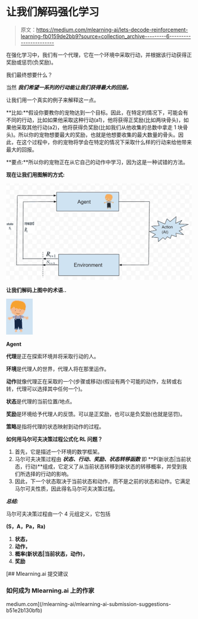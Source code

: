 # 让我们解码强化学习

> 原文：<https://medium.com/mlearning-ai/lets-decode-reinforcement-learning-fb0159de2bb9?source=collection_archive---------6----------------------->

在强化学习中，我们有一个代理，它在一个环境中采取行动，并根据该行动获得正奖励或惩罚(负奖励)。

我们最终想要什么？

当然 ***我们希望一系列的行动能让我们获得最大的回报。***

让我们用一个真实的例子来解释这一点。

**比如:**假设你要教你的宠物达到一个目标。因此，在特定的情况下，可能会有不同的行动，比如如果他采取这种行动(a1)，他将获得正奖励(比如两块骨头)，如果他采取其他行动(a2)，他将获得负奖励(比如我们从他收集的总数中拿走 1 块骨头)。所以你的宠物想要最大的奖励，也就是他想要收集的最大数量的骨头。因此，在这个过程中，你的宠物将学会在特定的情况下采取什么样的行动来给他带来最大的回报。

**要点:**所以你的宠物正在从它自己的动作中学习，因为这是一种试错的方法。

**现在让我们用图解的方式:**

![](img/ce749cc5f0674c18e50b55414b9f16c4.png)

**让我们解码上图中的术语..**

![](img/1f2d3f87f7802992f3bd37e01b8b6ef2.png)

**Agent**

**代理**是正在探索环境并将采取行动的人。

**环境**是代理人的世界，代理人将在那里运作。

**动作**就像代理正在采取的一个(步骤或移动)(假设有两个可能的动作，左转或右转，代理可以选择其中任何一个)。

**状态**是代理的当前位置/地点。

**奖励**是环境给予代理人的反馈。可以是正奖励，也可以是负奖励(也就是惩罚)。

**策略**是指将代理的状态映射到动作的过程。

**如何用马尔可夫决策过程公式化 RL 问题？**

1.  首先，它是描述一个环境的数学框架。
2.  马尔可夫决策过程由 ***状态、行动、奖励、状态转移函数*** 即 **P(新状态|当前状态，行动)**组成，它定义了从当前状态转移到新状态的转移概率，并受到我们所选择的行动的影响。
3.  因此，下一个状态取决于当前状态和动作，而不是之前的状态和动作。它满足马尔可夫性质，因此得名马尔可夫决策过程。

***总结:***

马尔可夫决策过程由一个 4 元组定义，它包括

**(S，A，Pa，Ra)**

1.  **状态，**
2.  **动作，**
3.  **概率(新状态|当前状态，动作)，**
4.  **奖励**

[](/mlearning-ai/mlearning-ai-submission-suggestions-b51e2b130bfb) [## Mlearning.ai 提交建议

### 如何成为 Mlearning.ai 上的作家

medium.com](/mlearning-ai/mlearning-ai-submission-suggestions-b51e2b130bfb)